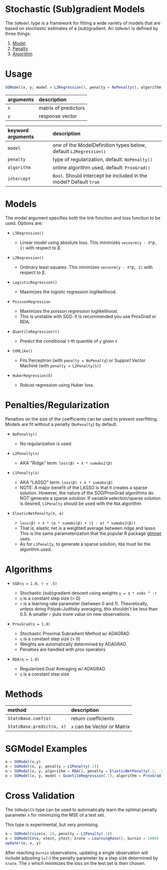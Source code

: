# Stochastic (Sub)gradient Models

The `SGModel` type is a framework for fitting a wide variety of models that are based on stochastic estimates of a (sub)gradient.  An `SGModel` is defined by three things:

1. [Model](SGModel.md#Models)
1. [Penalty](SGModel.md#Penalties/Regularization)
1. [Algorithm](SGModel.md#Algorithms)

# Usage

```julia
SGModel(x, y; model = L2Regression(), penalty = NoPenalty(), algorithm = SGD())
```

| arguments | description          |
|:----------|:---------------------|
| `x`       | matrix of predictors |
| `y`       | response vector      |

| keyword arguments | description                                                         |
|:------------------|:--------------------------------------------------------------------|
| `model`           | one of the ModelDefinition types below, default `L2Regression()`    |
| `penalty`         | type of regularization, default: `NoPenalty()`                      |
| `algorithm`       | online algorithm used, default: `ProxGrad()`                        |
| `intercept`       | `Bool`.  Should intercept be included in the model?  Default `true` |

# Models

The model argument specifies both the link function and loss function to be used.  Options are:

- `L1Regression()`
    - Linear model using absolute loss.  This minimizes `vecnorm(y - X*β, 1)` with respect to β.

- `L2Regression()`
    - Ordinary least squares.  This minimizes `vecnorm(y - X*β, 2)` with respect to β.

- `LogisticRegression()`
    - Maximizes the logistic regression loglikelihood.

- `PoissonRegression`
    - Maximizes the poisson regression loglikelihood.
    - This is unstable with SGD.  It is recommended you use ProxGrad or RDA.

- `QuantileRegression(τ)`
    - Predict the conditional τ-th quantile of `y` given `X`

- `SVMLike()`
    - Fits Perceptron (with `penalty = NoPenalty`) or Support Vector Machine (with `penalty = L2Penalty(λ)`)

- `HuberRegression(δ)`
    - Robust regression using Huber loss.

# Penalties/Regularization
Penalties on the size of the coefficients can be used to prevent overfitting.  Models are fit without a penalty (`NoPenalty`) by default.

- `NoPenalty()`
    - No regularization is used.

- `L2Penalty(λ)`  
    - AKA "Ridge" term:  `loss(β) + λ * sumabs2(β)`

- `L1Penalty(λ)`
    - AKA "LASSO" term: `loss(β) + λ * sumabs(β)`
    - NOTE: A major benefit of the LASSO is that it creates a sparse solution.  However, the nature of the SGD/ProxGrad algorithms do NOT generate a sparse solution.  If variable selection/sparse solution is desired, `L1Penalty` should be used with the `RDA` algorithm

- `ElasticNetPenalty(λ, α)`
    - `loss(β) + λ * (α * sumabs(β) + (1 - α) * sumabs2(β))`
    - That is, elastic net is a weighted average between ridge and lasso.  This is the
    same parameterization that the popular R package [glmnet](http://www.inside-r.org/packages/cran/glmnet/docs/glmnet) uses.
    - As for `L1Penalty`, to generate a sparse solution, `RDA` must be the algorithm used.

# Algorithms

- `SGD(η = 1.0, r = .5)`  
    - Stochastic (sub)gradient descent using weights `γ = η * nobs ^ -r`
    - `η` is a constant step size (> 0)
    - `r` is a learning rate parameter (between 0 and 1).  Theoretically, unless
    doing Polyak-Juditsky averaging, this shouldn't be less than 0.5.  A smaller `r`
    puts more value on new observations.

- `ProxGrad(η = 1.0)`
    - Stochastic Proximal Subradient Method w/ ADAGRAD
    - `η` is a constant step size (> 0)
    - Weights are automatically determined by ADAGRAD.
    - Penalties are handled with prox operators

- `RDA(η = 1.0)`
    - Regularized Dual Averaging w/ ADAGRAD
    - `η` is a constant step size

# Methods

| method                    | description                 |
|:--------------------------|:----------------------------|
| `StatsBase.coef(o)`       | return coefficients         |
| `StatsBase.predict(o, x)` | `x` can be Vector or Matrix |

# SGModel Examples

```julia
o = SGModel(x,y)
o = SGModel(x, y, penalty = L1Penalty(.1))
o = SGModel(x, y, algorithm = RDA(), penalty = ElasticNetPenalty(.1, .5))
o = SGModel(x, y, model = QuantileRegression(.7), algorithm = ProxGrad())
```


# Cross Validation

The `SGModelCV` type can be used to automatically learn the optimal penalty parameter `λ` for minimizing the MSE of a test set.

This type is experimental, but very promising.

```julia
o = SGModel(size(x, 2), penalty = L1Penalty(.1))
o = SGModelCV(o, xtest, ytest; λrate = LearningRate(), burnin = 1000)
update!(o, x, y)
```

After reaching `burnin` observations, updating a single observation will include adjusting (+/-) the penalty parameter by a step size determined by `λrate`.  The `λ` which minimizes the loss on the test set is then chosen.

